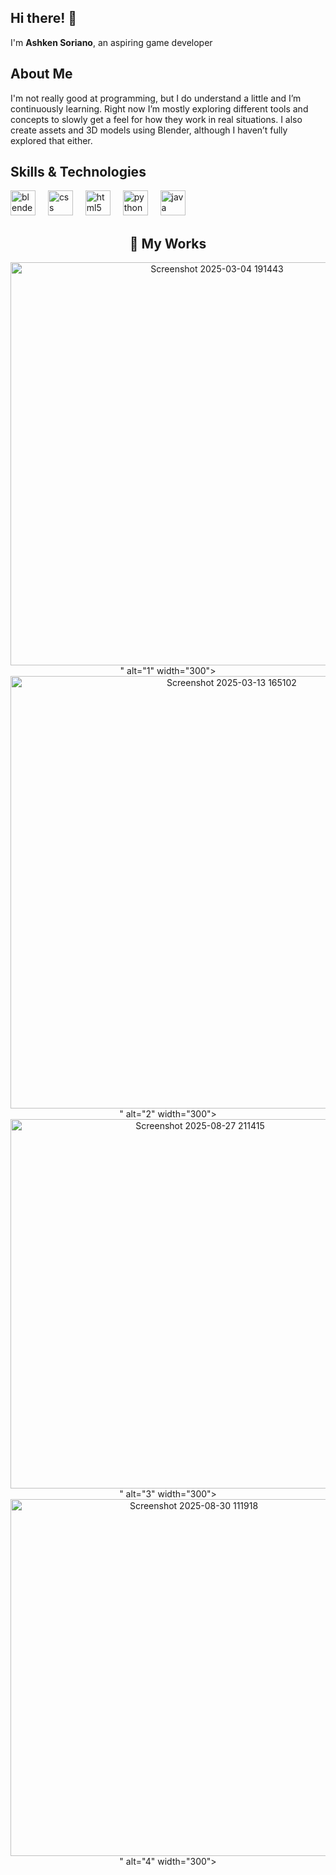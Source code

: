 ## Hi there! 👋

I'm **Ashken Soriano**, an aspiring game developer

## About Me

I'm not really good at programming, but I do understand a little and I’m continuously learning. Right now I’m mostly exploring different tools and concepts to slowly get a feel for how they work in real situations. I also create assets and 3D models using Blender, although I haven’t fully explored that either.

## Skills & Technologies

<div align="left">
  <img src="https://cdn.jsdelivr.net/gh/devicons/devicon/icons/blender/blender-original.svg" height="40" alt="blender logo"  />
  <img width="12" />
  <img src="https://cdn.jsdelivr.net/gh/devicons/devicon/icons/css3/css3-original.svg" height="40" alt="css logo"  />
  <img width="12" />
  <img src="https://cdn.jsdelivr.net/gh/devicons/devicon/icons/html5/html5-original.svg" height="40" alt="html5 logo"  />
  <img width="12" />
  <img src="https://cdn.jsdelivr.net/gh/devicons/devicon/icons/python/python-original.svg" height="40" alt="python logo"  />
  <img width="12" />
  <img src="https://cdn.jsdelivr.net/gh/devicons/devicon/icons/java/java-original.svg" height="40" alt="java logo"  />
</div>

<h2 align="center">📸 My Works</h2>

<p align="center">
  <img src="<img width="1178" height="645" alt="Screenshot 2025-03-04 191443" src="https://github.com/user-attachments/assets/aa88b59c-6c2a-41d9-b578-42fe714aac28" />
" alt="1" width="300">
  <img src="<img width="1361" height="692" alt="Screenshot 2025-03-13 165102" src="https://github.com/user-attachments/assets/6d4da3ff-a94b-4b4b-957a-b0557bb7b6a5" />
" alt="2" width="300"><br>
  <img src="<img width="865" height="591" alt="Screenshot 2025-08-27 211415" src="https://github.com/user-attachments/assets/866a5991-6ea6-4cdd-86eb-d958e5ba9db2" />
" alt="3" width="300">
  <img src="<img width="959" height="571" alt="Screenshot 2025-08-30 111918" src="https://github.com/user-attachments/assets/844704d2-d94f-4dfd-8413-bbfbbfa7ce97" />
" alt="4" width="300">
</p>
